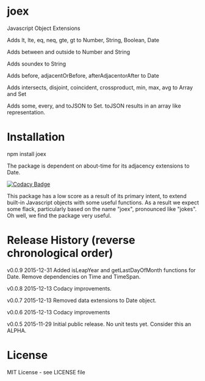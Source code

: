 # joex
Javascript Object Extensions

Adds lt, lte, eq, neq, gte, gt to Number, String, Boolean, Date

Adds between and outside to Number and String

Adds soundex to String

Adds before, adjacentOrBefore, afterAdjacentorAfter to Date

Adds intersects, disjoint, coincident, crossproduct, min, max, avg to Array and Set

Adds some, every, and toJSON to Set. toJSON results in an array like representation.

# Installation

npm install joex

The package is dependent on about-time for its adjacency extensions to Date.

[![Codacy Badge](https://api.codacy.com/project/badge/grade/8ff33e04aa48424c97f63740e87afd9d)](https://www.codacy.com/app/syblackwell/joex)

This package has a low score as a result of its primary intent, to extend built-in Javascript objects with some useful functions. As a result we expect some flack, particularly based on the name "joex", pronounced like "jokes". Oh well, we find the package very useful.


# Release History (reverse chronological order)

v0.0.9 2015-12-31 Added isLeapYear and getLastDayOfMonth functions for Date. Remove dependencies on Time and TimeSpan.

v0.0.8 2015-12-13 Codacy improvements.

v0.0.7 2015-12-13 Removed data extensions to Date object.

v0.0.6 2015-12-13 Codacy improvements

v0.0.5 2015-11-29 Initial public release. No unit tests yet. Consider this an ALPHA.

# License

MIT License - see LICENSE file